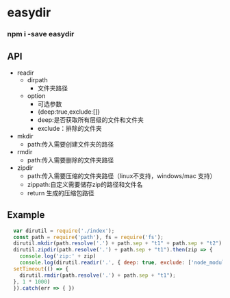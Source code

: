 # easydir 

### npm i -save easydir 

## API

  - readir
    - dirpath
        - 文件夹路径
    - option
        - 可选参数 
        - {deep:true,exclude:[]}
        - deep:是否获取所有层级的文件和文件夹
        - exclude：排除的文件夹
  - mkdir
    - path:传入需要创建文件夹的路径
  - rmdir
    - path:传入需要删除的文件夹路径
  - zipdir
    - path:传入需要压缩的文件夹路径（linux不支持，windows/mac 支持）
    - zippath:自定义需要储存zip的路径和文件名
    - return 生成的压缩包路径

## Example
  ```javascript
    var dirutil = require('./index');
    const path = require('path'), fs = require('fs');
    dirutil.mkdir(path.resolve('.') + path.sep + "t1" + path.sep + "t2")
    dirutil.zipdir(path.resolve('.') + path.sep + "t1").then(zip => {
      console.log('zip:' + zip)
      console.log(dirutil.readir('.', { deep: true, exclude: ['node_modules', '.git'] }));
    setTimeout(() => {
      dirutil.rmdir(path.resolve('.') + path.sep + "t1");
    }, 1 * 1000)
    }).catch(err => { })
    